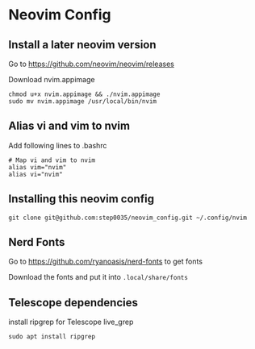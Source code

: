 # Neovim Config

## Install a later neovim version

Go to https://github.com/neovim/neovim/releases

Download nvim.appimage 

```
chmod u+x nvim.appimage && ./nvim.appimage
sudo mv nvim.appimage /usr/local/bin/nvim
```
## Alias vi and vim to nvim

Add following lines to .bashrc

```
# Map vi and vim to nvim
alias vim="nvim"
alias vi="nvim" 
```

## Installing this neovim config

```
git clone git@github.com:step0035/neovim_config.git ~/.config/nvim
```

## Nerd Fonts

Go to https://github.com/ryanoasis/nerd-fonts to get fonts

Download the fonts and put it into `.local/share/fonts`

## Telescope dependencies

install ripgrep for Telescope live_grep

```
sudo apt install ripgrep
```
